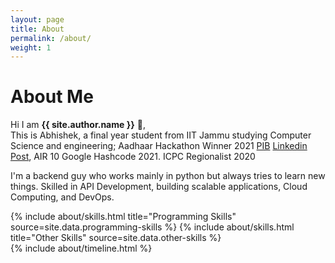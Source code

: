 ```yaml
---
layout: page
title: About
permalink: /about/
weight: 1
---
```


# **About Me**

Hi I am **{{ site.author.name }}** :wave:,<br>
This is Abhishek, a final year student from IIT Jammu studying Computer Science and engineering; Aadhaar Hackathon Winner 2021 [PIB](https://pib.gov.in/PressReleseDetailm.aspx?PRID=1775073) [Linkedin Post](https://www.linkedin.com/posts/iitjammu_student-team-from-iit-jammu-bags-first-prize-activity-6871367520843051008-V_xG), AIR 10 Google Hashcode 2021. ICPC Regionalist 2020

I'm a backend guy who works mainly in python but always tries to learn new things. Skilled in API Development, building scalable applications, Cloud Computing, and DevOps.

<div class="row">
{% include about/skills.html title="Programming Skills" source=site.data.programming-skills %}
{% include about/skills.html title="Other Skills" source=site.data.other-skills %}
</div>

<div class="row">
{% include about/timeline.html %}
</div>
